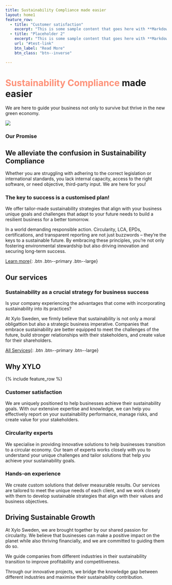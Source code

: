 ```yaml
---
title: Sustainability Compliance made easier
layout: home1
feature_row:
  - title: "Customer satisfaction"
    excerpt: "This is some sample content that goes here with **Markdown** formatting."
  - title: "Placeholder 2"
    excerpt: "This is some sample content that goes here with **Markdown** formatting."
    url: "#test-link"
    btn_label: "Read More"
    btn_class: "btn--inverse"

---
```


# <font color="#fe9178"> Sustainability Compliance </font> made easier

We are here to guide your business not only to survive but thrive in the new green economy.

![](/assets/images/xylo-hero.jpg)

### Our Promise

## We alleviate the confusion in Sustainability Compliance

Whether you are struggling with adhering to the correct legislation or international standards, you lack internal capacity, access to the right software, or need objective, third-party input. We are here for you!

### The key to success is a customised plan!

We offer tailor-made sustainability strategies that align with your business unique goals and challenges that adapt to your future needs to build a resilient business for a better tomorrow.

In a world demanding responsible action. Circularity, LCA, EPDs, certifications, and transparent reporting are not just buzzwords – they’re the keys to a sustainable future. By embracing these principles, you’re not only fostering environmental stewardship but also driving innovation and securing long-term success.

[Learn more](/contact-us/){: .btn .btn--primary .btn--large}

## Our services

### Sustainability as a crucial strategy for business success

Is your company experiencing the advantages that come with incorporating sustainability into its practices?

At Xylo Sweden, we firmly believe that sustainability is not only a moral obligattion but also a strategic business imperative. Companies that embrace sustainability are better equipped to meet the challenges of the future, build stronger relationships with their stakeholders, and create value for their shareholders.

 [All Services](/services/){: .btn .btn--primary .btn--large}

## Why XYLO

{% include feature_row %}


###  Customer satisfaction  

 We are uniquely positioned to help businesses achieve their sustainability goals. With our extensive expertise and knowledge, we can help you effectively report on your sustainability performance, manage risks, and create value for your stakeholders.

###  Circularity experts  
 
 We specialise in providing innovative solutions to help businesses transition to a circular economy. Our team of experts works closely with you to understand your unique challenges and tailor solutions that help you achieve your sustainability goals.

###  Hands-on experience  
 
 We create custom solutions that deliver measurable results. Our services are tailored to meet the unique needs of each client, and we work closely with them to develop sustainable strategies that align with their values and business objectives.

## Driving Sustainable Growth

At Xylo Sweden, we are brought together by our shared passion for circularity. We believe that businesses can make a positive impact on the planet while also thriving financially, and we are committed to guiding them do so.

We guide companies from different industries in their sustainability transition to improve profitability and competitiveness.

Through our innovative projects, we bridge the knowledge gap between different industries and maximise their sustainability contribution.
